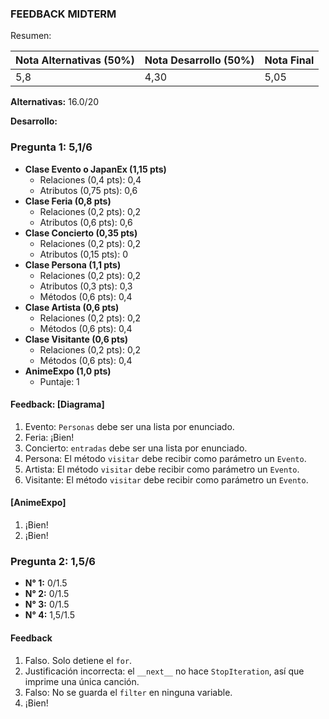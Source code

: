 ### FEEDBACK MIDTERM ###

Resumen:

| Nota Alternativas (50%) | Nota Desarrollo (50%) | Nota Final |
|-------------------------|-----------------------|------------|
| 5,8                     | 4,30                  | 5,05       |


**Alternativas:** 16.0/20

**Desarrollo:**

### Pregunta 1: 5,1/6

- **Clase Evento o JapanEx (1,15 pts)**
  - Relaciones (0,4 pts): 0,4
  - Atributos (0,75 pts): 0,6
- **Clase Feria (0,8 pts)**
  - Relaciones (0,2 pts): 0,2
  - Atributos (0,6 pts): 0,6
- **Clase Concierto (0,35 pts)**
  - Relaciones (0,2 pts): 0,2
  - Atributos (0,15 pts): 0
- **Clase Persona (1,1 pts)**
  - Relaciones (0,2 pts): 0,2
  - Atributos (0,3 pts): 0,3
  - Métodos (0,6 pts): 0,4
- **Clase Artista (0,6 pts)**
  - Relaciones (0,2 pts): 0,2
  - Métodos (0,6 pts): 0,4
- **Clase Visitante (0,6 pts)**
  - Relaciones (0,2 pts): 0,2
  - Métodos (0,6 pts): 0,4
- **AnimeExpo (1,0 pts)**
  - Puntaje: 1

#### Feedback: [Diagrama]

1. Evento: `Personas` debe ser una lista por enunciado.
2. Feria: ¡Bien!
3. Concierto: `entradas` debe ser una lista por enunciado.
4. Persona: El método `visitar` debe recibir como parámetro un `Evento`.
5. Artista: El método `visitar` debe recibir como parámetro un `Evento`.
6. Visitante: El método `visitar` debe recibir como parámetro un `Evento`.

#### [AnimeExpo]

1. ¡Bien!
2. ¡Bien!

### Pregunta 2: 1,5/6

- **N° 1:** 0/1.5
- **N° 2:** 0/1.5
- **N° 3:** 0/1.5
- **N° 4:** 1,5/1.5

#### Feedback

1. Falso. Solo detiene el `for`.
2. Justificación incorrecta: el `__next__` no hace `StopIteration`, así que imprime una única canción.
3. Falso: No se guarda el `filter` en ninguna variable.
4. ¡Bien!


